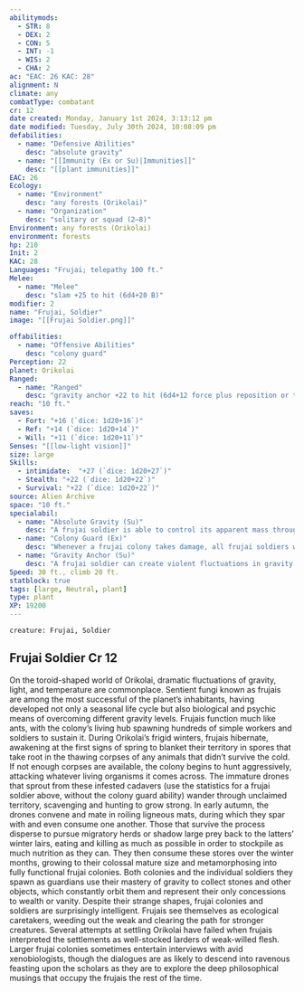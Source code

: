 ```yaml
---
abilitymods:
  - STR: 8
  - DEX: 2
  - CON: 5
  - INT: -1
  - WIS: 2
  - CHA: 2
ac: "EAC: 26 KAC: 28"
alignment: N
climate: any
combatType: combatant
cr: 12
date created: Monday, January 1st 2024, 3:13:12 pm
date modified: Tuesday, July 30th 2024, 10:08:09 pm
defabilities:
  - name: "Defensive Abilities"
    desc: "absolute gravity"
  - name: "[[Immunity (Ex or Su)|Immunities]]"
    desc: "[[plant immunities]]"
EAC: 26
Ecology:
  - name: "Environment"
    desc: "any forests (Orikolai)"
  - name: "Organization"
    desc: "solitary or squad (2–8)"
Environment: any forests (Orikolai)
environment: forests
hp: 210
Init: 2
KAC: 28
Languages: "Frujai; telepathy 100 ft."
Melee:
  - name: "Melee"
    desc: "slam +25 to hit (6d4+20 B)"
modifier: 2
name: "Frujai, Soldier"
image: "[[Frujai Soldier.png]]"

offabilities:
  - name: "Offensive Abilities"
    desc: "colony guard"
Perception: 22
planet: Orikolai
Ranged:
  - name: "Ranged"
    desc: "gravity anchor +22 to hit (6d4+12 force plus reposition or trip)"
reach: "10 ft."
saves:
  - Fort: "+16 (`dice: 1d20+16`)"
  - Ref: "+14 (`dice: 1d20+14`)"
  - Will: "+11 (`dice: 1d20+11`)"
Senses: "[[low-light vision]]"
size: large
Skills:
  - intimidate:  "+27 (`dice: 1d20+27`)"
  - Stealth: "+22 (`dice: 1d20+22`)"
  - Survival: "+22 (`dice: 1d20+22`)"
source: Alien Archive 
space: "10 ft."
specialabil:
  - name: "Absolute Gravity (Su)"
    desc: "A frujai soldier is able to control its apparent mass through a combination of organelles and psychic commands. It gains a +4 bonus to its KAC: against bull rush, reposition, and trip combat maneuvers. Furthermore, it can ignore the effect of supernatural gravity effects such as control gravity and can always behave as though natural gravity conditions were up to two steps stronger or weaker."
  - name: "Colony Guard (Ex)"
    desc: "Whenever a frujai colony takes damage, all frujai soldiers within 300 feet gain a +4 morale bonus to attack rolls and a 10-foot bonus to their base speed for 1 round."
  - name: "Gravity Anchor (Su)"
    desc: "A frujai soldier can create violent fluctuations in gravity as a ranged attack against eac with a 150-foot range and no range increment. If the attack hits, the soldier can attempt either a reposition or a trip combat maneuver against the target as a free action, using its gravity anchor’s attack bonus of +4 to perform the maneuver. When repositioning a creature in this way, the frujai soldier can move the target up to 10 feet from its original position."
Speed: 30 ft., climb 20 ft.
statblock: true
tags: [large, Neutral, plant]
type: plant
XP: 19200
---
```


```statblock
creature: Frujai, Soldier
```

## Frujai Soldier Cr 12

On the toroid-shaped world of Orikolai, dramatic fluctuations of gravity, light, and temperature are commonplace. Sentient fungi known as frujais are among the most successful of the planet’s inhabitants, having developed not only a seasonal life cycle but also biological and psychic means of overcoming different gravity levels. Frujais function much like ants, with the colony’s living hub spawning hundreds of simple workers and soldiers to sustain it. During Orikolai’s frigid winters, frujais hibernate, awakening at the first signs of spring to blanket their territory in spores that take root in the thawing corpses of any animals that didn’t survive the cold. If not enough corpses are available, the colony begins to hunt aggressively, attacking whatever living organisms it comes across.
The immature drones that sprout from these infested cadavers (use the statistics for a frujai soldier above, without the colony guard ability) wander through unclaimed territory, scavenging and hunting to grow strong. In early autumn, the drones convene and mate in roiling ligneous mats, during which they spar with and even consume one another. Those that survive the process disperse to pursue migratory herds or shadow large prey back to the latters’ winter lairs, eating and killing as much as possible in order to stockpile as much nutrition as they can. They then consume these stores over the winter months, growing to their colossal mature size and metamorphosing into fully functional frujai colonies. Both colonies and the individual soldiers they spawn as guardians use their mastery of gravity to collect stones and other objects, which constantly orbit them and represent their only concessions to wealth or vanity.
Despite their strange shapes, frujai colonies and soldiers are surprisingly intelligent. Frujais see themselves as ecological caretakers, weeding out the weak and clearing the path for stronger creatures. Several attempts at settling Orikolai have failed when frujais interpreted the settlements as well-stocked larders of weak-willed flesh. Larger frujai colonies sometimes entertain interviews with avid xenobiologists, though the dialogues are as likely to descend into ravenous feasting upon the scholars as they are to explore the deep philosophical musings that occupy the frujais the rest of the time.
